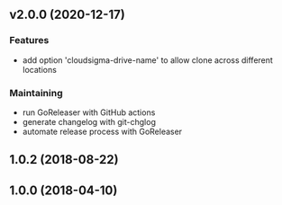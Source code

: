 
<a name="v2.0.0"></a>
## v2.0.0 (2020-12-17)

### Features
* add option 'cloudsigma-drive-name' to allow clone across different locations

### Maintaining
* run GoReleaser with GitHub actions
* generate changelog with git-chglog
* automate release process with GoReleaser


<a name="1.0.2"></a>
## 1.0.2 (2018-08-22)


<a name="1.0.0"></a>
## 1.0.0 (2018-04-10)

